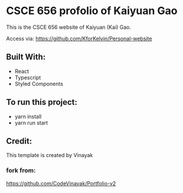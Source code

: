 # CSCE 656 profolio of Kaiyuan Gao

This is the CSCE 656 website of Kaiyuan (Kai) Gao.

Access via: https://github.com/KforKelvin/Personal-website

## Built With:

- React
- Typescript
- Styled Components

## To run this project:

- yarn install
- yarn run start

## Credit:

This template is created by Vinayak

### fork from:

https://github.com/CodeVinayak/Portfolio-v2
